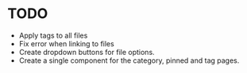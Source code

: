# TODO

- Apply tags to all files
- Fix error when linking to files
- Create dropdown buttons for file options.
- Create a single component for the category, pinned and tag pages.